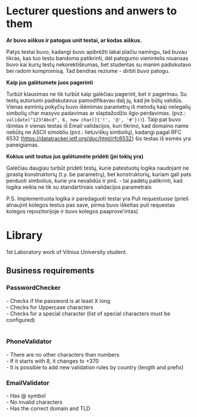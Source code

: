 <h1>Lecturer questions and anwers to them</h1>

**Ar buvo aiškus ir patogus unit testai, ar kodas aiškus.**

Patys testai buvo, kadangi buvo apibrėžti labai plačiu namingu, tad buvau tikras, kas tuo testu bandoma patikrinti, dėl patogumo vienintelis niuansas buvo kai kurių testų nekorektiškumas, bet studentas su manim padiskutavo bei radom kompromisą. Tad bendras reziume - dirbti buvo patogu.
  
**Kaip jus galėtumete juos pagerinti**

Turbūt klausimas ne tik turbūt kaip galėčiau pagerint, bet ir pagerinau. Su testų autoriumi padiskutavus pamodifikavau dalį jų, kad jie būtų validūs. Vienas esminių pokyčių buvo išėmimas parametrų iš metodų kaip nelegalių simbolių char masyvo padavimas ar slaptažodžio ilgio perdavimas. (pvz.: `validate("123!Abcd", 6, new char[]{'!', '@', '#'}))`). Taip pat buvo išimtas ir vienas testas iš Email validacijos, kuri tikrino, kad domaino name nebūtų ne ASCII simobliu (pvz.: lietuviškų simbolių), kadangi pagal RFC 6532 (https://datatracker.ietf.org/doc/html/rfc6532) šis testas iš esmės yra paneigiamas.
	
**Kokius unit testus jus galėtumėte pridėti (jei tokių yra)**

Galėčiau daugiau turbūt pridėti testų, kurie patestuotų logika naudojant ne įprastą konstruktorių (t.y. be parametrų), bet konstruktorių, kuriam gali pats perduoti simbolius, kurie yra nevalidūs ir pnš. - tai padėtų patikrinti, kad logika veikia ne tik su standartiniais validacijos parametrais

P.S. Implementuota logika ir paredaguoti testai yra Pull requestuose (prieš atnaujint kolegos testus pas save, pirma buvo iškeltas pull requestas kolegos repozitorijoje ir buvo kolegos paaprove'intas)

<h1>Library</h1>
<div>
1st Laboratory work of Vilnius University student.
</div>
<h2>Business requirements</h2>

<h3>
  PasswordChecker
</h3>
 - Checks if the password is at least X long<br>
- Checks for Uppercase characters<br>
- Checks for a special character (list of special characters must be configured)<br>
<br>
<h3>
  PhoneValidator
</h3>
- There are no other characters than numbers
<br>- If it starts with 8, it changes to +370
<br>- It is possible to add new validation rules by country (length and prefix)
<h3>
  EmailValidator
</h3>
- Has @ symbol<br>
- No invalid characters<br>
- Has the correct domain and TLD

